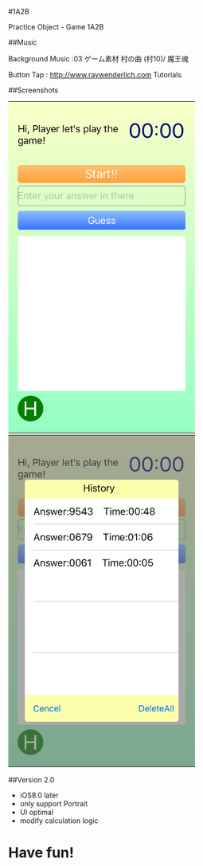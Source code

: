 #1A2B


Practice Object - Game 1A2B

##Music

Background Music :03 ゲーム素材 村の曲 (村10)/ 魔王魂

Button Tap : http://www.raywenderlich.com Tutorials

##Screenshots

![Screenshots](./Img/001.png)
![Screenshots](./Img/002.png)

##Version 2.0

* iOS8.0 later
* only support Portrait
* UI optimal
* modify calculation logic

# Have fun!